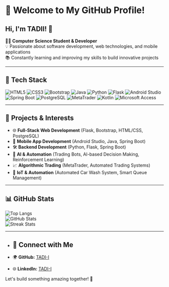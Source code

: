 # 🚀 Welcome to My GitHub Profile!

## Hi, I'm TADII! 👋

👨‍💻 **Computer Science Student & Developer**  
💡 Passionate about software development, web technologies, and mobile applications  
📚 Constantly learning and improving my skills to build innovative projects  

---

## 🌟 Tech Stack

![HTML5](https://img.shields.io/badge/html5-%23E34F26.svg?style=for-the-badge&logo=html5&logoColor=white) 
![CSS3](https://img.shields.io/badge/css3-%231572B6.svg?style=for-the-badge&logo=css3&logoColor=white) 
![Bootstrap](https://img.shields.io/badge/bootstrap-%23563D7C.svg?style=for-the-badge&logo=bootstrap&logoColor=white) 
![Java](https://img.shields.io/badge/java-%23ED8B00.svg?style=for-the-badge&logo=openjdk&logoColor=white) 
![Python](https://img.shields.io/badge/python-3670A0?style=for-the-badge&logo=python&logoColor=ffdd54) 
![Flask](https://img.shields.io/badge/flask-%23000000.svg?style=for-the-badge&logo=flask&logoColor=white) 
![Android Studio](https://img.shields.io/badge/android%20studio-%233DDC84.svg?style=for-the-badge&logo=android-studio&logoColor=white) 
![Spring Boot](https://img.shields.io/badge/spring%20boot-%236DB33F.svg?style=for-the-badge&logo=springboot&logoColor=white) 
![PostgreSQL](https://img.shields.io/badge/postgresql-%23316192.svg?style=for-the-badge&logo=postgresql&logoColor=white) 
![MetaTrader](https://img.shields.io/badge/metatrader-%230081CB.svg?style=for-the-badge&logoColor=white) 
![Kotlin](https://img.shields.io/badge/kotlin-%23F7B900.svg?style=for-the-badge&logo=kotlin&logoColor=white)
![Microsoft Access](https://img.shields.io/badge/microsoft%20access-%232477B6.svg?style=for-the-badge&logo=microsoft%20access&logoColor=white)


---

## 📌 Projects & Interests

- 🌐 **Full-Stack Web Development** (Flask, Bootstrap, HTML/CSS, PostgreSQL)
- 📱 **Mobile App Development** (Android Studio, Java, Spring Boot)
- 🛠️ **Backend Development** (Python, Flask, Spring Boot)
- 🤖 **AI & Automation** (Trading Bots, AI-based Decision Making, Reinforcement Learning)
- 📈 **Algorithmic Trading** (MetaTrader, Automated Trading Systems)
- 🚗 **IoT & Automation** (Automated Car Wash System, Smart Queue Management)

---

## 📊 GitHub Stats

![Top Langs](https://github-readme-stats.vercel.app/api/top-langs/?username=TADI-I&theme=radical&hide_border=false&include_all_commits=false&count_private=false&layout=compact)  
![GitHub Stats](https://github-readme-stats.vercel.app/api?username=TADI-I&theme=radical&hide_border=false&include_all_commits=false&count_private=false)  
![Streak Stats](https://streak-stats.demolab.com/?user=TADI-I&theme=radical&hide_border=false)  

---

- ## 🔗 Connect with Me

- 🌍 **GitHub:** [TADI-I](https://github.com/TADI-I)
- 🌐 **LinkedIn:** [TADI-I](https://www.linkedin.com/in/tadi-i/)


Let's build something amazing together! 🚀


